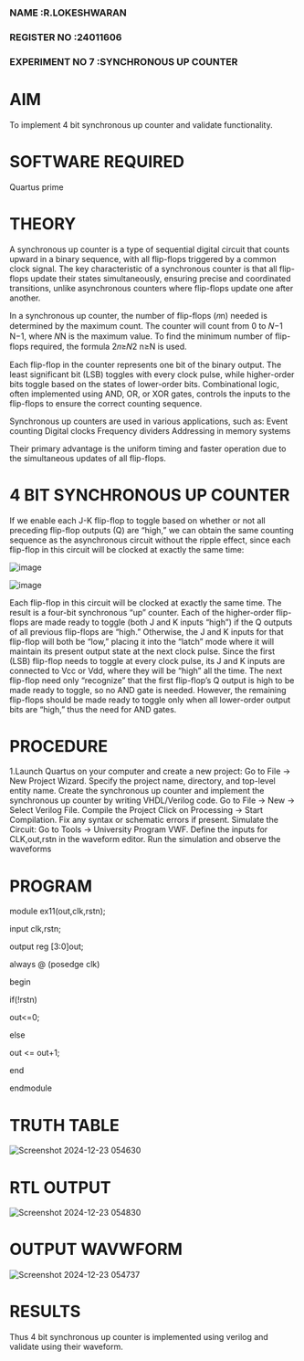 ### NAME            :R.LOKESHWARAN
### REGISTER NO     :24011606
### EXPERIMENT NO 7   :SYNCHRONOUS UP COUNTER

# AIM

To implement 4 bit synchronous up counter and validate functionality.

# SOFTWARE REQUIRED

Quartus prime

# THEORY
A synchronous up counter is a type of sequential digital circuit that counts upward in a binary sequence, with all flip-flops triggered by a common clock signal. The key characteristic of a synchronous counter is that all flip-flops update their states simultaneously, ensuring precise and coordinated transitions, unlike asynchronous counters where flip-flops update one after another.

In a synchronous up counter, the number of flip-flops (𝑛n) needed is determined by the maximum count. The counter will count from 0 to 𝑁−1
N−1, where 𝑁N is the maximum value. To find the minimum number of flip-flops required, the formula 2𝑛≥𝑁2 n≥N is used.

Each flip-flop in the counter represents one bit of the binary output. The least significant bit (LSB) toggles with every clock pulse, while higher-order bits toggle based on the states of lower-order bits. Combinational logic, often implemented using AND, OR, or XOR gates, controls the inputs to the flip-flops to ensure the correct counting sequence.

Synchronous up counters are used in various applications, such as:
Event counting
Digital clocks
Frequency dividers
Addressing in memory systems

Their primary advantage is the uniform timing and faster operation due to the simultaneous updates of all flip-flops.

 
# 4 BIT SYNCHRONOUS UP COUNTER

If we enable each J-K flip-flop to toggle based on whether or not all preceding flip-flop outputs (Q) are “high,” we can obtain the same counting sequence as the asynchronous circuit without the ripple effect, since each flip-flop in this circuit will be clocked at exactly the same time:

![image](https://github.com/naavaneetha/SYNCHRONOUS-UP-COUNTER/assets/154305477/d5db3fa0-e413-404c-b80e-b2f39d82e7e8)


![image](https://github.com/naavaneetha/SYNCHRONOUS-UP-COUNTER/assets/154305477/52cb61eb-d04b-442d-810c-31185a68410b)

Each flip-flop in this circuit will be clocked at exactly the same time.
The result is a four-bit synchronous “up” counter. Each of the higher-order flip-flops are made ready to toggle (both J and K inputs “high”) if the Q outputs of all previous flip-flops are “high.”
Otherwise, the J and K inputs for that flip-flop will both be “low,” placing it into the “latch” mode where it will maintain its present output state at the next clock pulse.
Since the first (LSB) flip-flop needs to toggle at every clock pulse, its J and K inputs are connected to Vcc or Vdd, where they will be “high” all the time.
The next flip-flop need only “recognize” that the first flip-flop’s Q output is high to be made ready to toggle, so no AND gate is needed.
However, the remaining flip-flops should be made ready to toggle only when all lower-order output bits are “high,” thus the need for AND gates.

# PROCEDURE

1.Launch Quartus on your computer and create a new project: Go to File → New Project Wizard.
 Specify the project name, directory, and top-level entity name.
 Create the synchronous up counter and implement the synchronous up counter by writing
 VHDL/Verilog code. Go to File → New → Select Verilog File.
 Compile the Project Click on Processing → Start Compilation.
 Fix any syntax or schematic errors if present.
 Simulate the Circuit: Go to Tools → University Program VWF.
 Define the inputs for CLK,out,rstn in the waveform editor.
 Run the simulation and observe the waveforms

# PROGRAM

 module ex11(out,clk,rstn);
 
 input clk,rstn;
 
 output reg [3:0]out;

 always @ (posedge clk)
 
 begin
 
 if(!rstn)
 
 out<=0;
 
 else 
 
out <= out+1;

 end
 
 endmodule

# TRUTH TABLE

![Screenshot 2024-12-23 054630](https://github.com/user-attachments/assets/df89605a-ca23-47f0-bb15-fc8659e0afcd)


# RTL OUTPUT

![Screenshot 2024-12-23 054830](https://github.com/user-attachments/assets/177ea789-333b-4ff4-91ed-a43f1b9f0ee2)


# OUTPUT WAVWFORM

![Screenshot 2024-12-23 054737](https://github.com/user-attachments/assets/71dbff21-6cbd-47c7-8be8-982aba42f160)

# RESULTS

 Thus 4 bit synchronous up counter is implemented using verilog and validate using their waveform.
